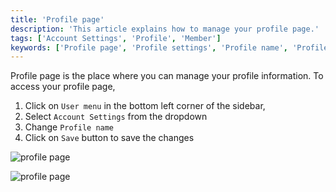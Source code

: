 ```yaml
---
title: 'Profile page'
description: 'This article explains how to manage your profile page.'
tags: ['Account Settings', 'Profile', 'Member']
keywords: ['Profile page', 'Profile settings', 'Profile name', 'Profile picture', 'Profile management', 'Profile customization', 'Profile information', 'Profile details', 'Profile preferences', 'Profile options']
---
```


Profile page is the place where you can manage your profile information. To access your profile page,
1. Click on `User menu` in the bottom left corner of the sidebar, 
2. Select `Account Settings` from the dropdown
3. Change `Profile name` 
4. Click on `Save` button to save the changes

![profile page](/img/v2/account-settings/account-settings.png)  
  
![profile page](/img/v2/account-settings/profile-page.png)

